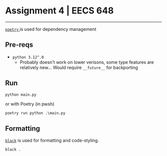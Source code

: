 # Assignment 4 | EECS 648

--- 

[ `poetry` ](https://python-poetry.org/) is used for dependency management

## Pre-reqs

* `python 3.12^.0`
  * Probably doesn't work on lower verisons, some type features are relatively new... Would require `__future__` for backporting

## Run

```sh
python main.py
```

or with Poetry (in pwsh)
```pwsh
poetry run python .\main.py
```

<!-- ## Tests

Test cases are written using [ `unittest` ](https://docs.python.org/3/library/unittest.html) for testing. The tests can be found in [ `./tests` ](tests).

Run tests with python tests/main.py -v -->

## Formatting
[`black`](https://github.com/psf/black) is used for formatting and code-styling.

```sh
black .
```